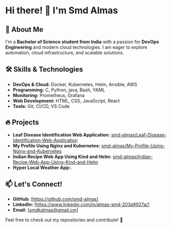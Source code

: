 # Hi there! 👋 I'm Smd Almas

## 🚀 About Me
I'm a **Bachelor of Science student from India** with a passion for **DevOps Engineering** and modern cloud technologies. I am eager to explore automation, cloud infrastructure, and scalable solutions.

## 🛠 Skills & Technologies
- **DevOps & Cloud:** Docker, Kubernetes, Helm, Ansible, AWS
- **Programming:** C, Python, java, Bash, YAML
- **Monitoring:** Prometheus, Grafana
- **Web Development:** HTML, CSS, JavaScript, React
- **Tools:** Git, CI/CD, VS Code

## 🔥 Projects
- **Leaf Disease Identification Web Application:** [smd-almas/Leaf-Disease-Identification-Web-Application](https://github.com/smd-almas/Leaf-Disease-Identification-Web-Application)
- **My Profile Using Nginx and Kubernetes:** [smd-almas/My-Profile-Using-Nginx-and-Kubernetes](https://github.com/smd-almas/My-Profile-Using-Nginx-and-Kubernetes)
- **Indian Recipe Web App Using Kind and Helm:** [smd-almas/Indian-Recipe-Web-App-Using-Kind-and-Helm](https://github.com/smd-almas/Indian-Recipe-Web-App-Using-Kind-and-Helm)
- **Hyper Local Weather App:**.

## 📫 Let's Connect!
- **GitHub:** [https://github.com/smd-almas]
- **LinkedIn:** [https://www.linkedin.com/in/almas-smd-203a9927a/]
- **Email:** [smdkalmas@gmail.cm]

Feel free to check out my repositories and contribute! 🚀

